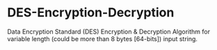 # DES-Encryption-Decryption
Data Encryption Standard (DES) Encryption &amp; Decryption Algorithm for variable length (could be more than 8 bytes [64-bits]) input string.
